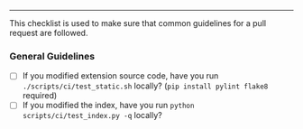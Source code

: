---

This checklist is used to make sure that common guidelines for a pull request are followed.

### General Guidelines

- [ ] If you modified extension source code, have you run `./scripts/ci/test_static.sh` locally? (`pip install pylint flake8` required)
- [ ] If you modified the index, have you run `python scripts/ci/test_index.py -q` locally?
